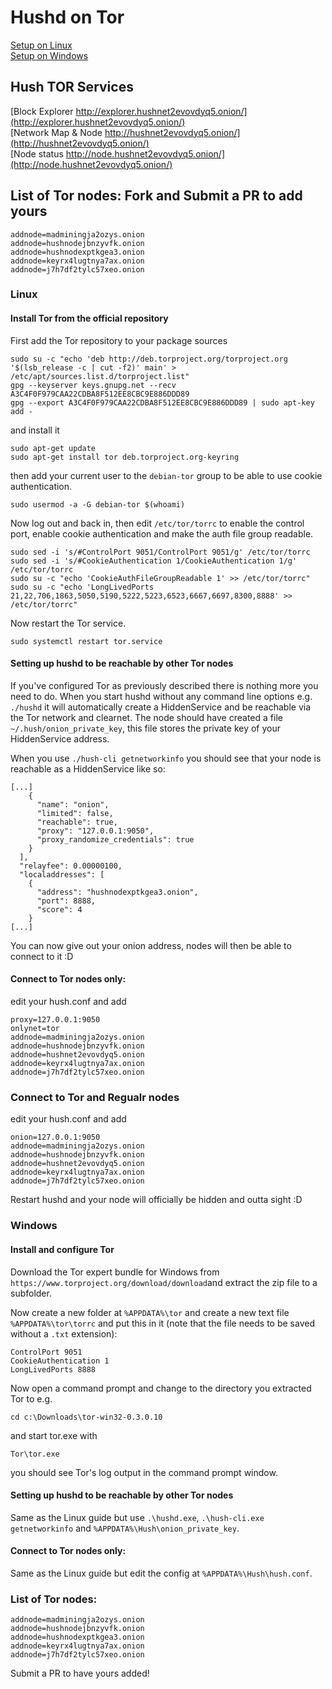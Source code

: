 # Hushd on Tor

[Setup on Linux](#Linux)    
[Setup on Windows](#windows)

## Hush TOR Services
[Block Explorer http://explorer.hushnet2evovdyq5.onion/](http://explorer.hushnet2evovdyq5.onion/)    
[Network Map & Node http://hushnet2evovdyq5.onion/](http://hushnet2evovdyq5.onion/)    
[Node status http://node.hushnet2evovdyq5.onion/](http://node.hushnet2evovdyq5.onion/)    

## List of Tor nodes: Fork and Submit a PR to add yours
```
addnode=madminingja2ozys.onion
addnode=hushnodejbnzyvfk.onion
addnode=hushnodexptkgea3.onion
addnode=keyrx4lugtnya7ax.onion
addnode=j7h7df2tylc57xeo.onion
```

### Linux

#### Install Tor from the official repository
First add the Tor repository to your package sources
```
sudo su -c "echo 'deb http://deb.torproject.org/torproject.org '$(lsb_release -c | cut -f2)' main' > /etc/apt/sources.list.d/torproject.list"
gpg --keyserver keys.gnupg.net --recv A3C4F0F979CAA22CDBA8F512EE8CBC9E886DDD89
gpg --export A3C4F0F979CAA22CDBA8F512EE8CBC9E886DDD89 | sudo apt-key add -
```
and install it
```
sudo apt-get update
sudo apt-get install tor deb.torproject.org-keyring
```
then add your current user to the `debian-tor` group to be able to use cookie authentication.
```
sudo usermod -a -G debian-tor $(whoami)
```

Now log out and back in, then edit `/etc/tor/torrc` to enable the control port, enable cookie authentication and make the auth file group readable.
```
sudo sed -i 's/#ControlPort 9051/ControlPort 9051/g' /etc/tor/torrc
sudo sed -i 's/#CookieAuthentication 1/CookieAuthentication 1/g' /etc/tor/torrc
sudo su -c "echo 'CookieAuthFileGroupReadable 1' >> /etc/tor/torrc"
sudo su -c "echo 'LongLivedPorts 21,22,706,1863,5050,5190,5222,5223,6523,6667,6697,8300,8888' >> /etc/tor/torrc"
```
Now restart the Tor service.
```
sudo systemctl restart tor.service
```

#### Setting up hushd to be reachable by other Tor nodes

If you've configured Tor as previously described there is nothing more you need to do. When you start hushd without any command line options e.g. `./hushd` it will automatically create a HiddenService and be reachable via the Tor network and clearnet. The node should have created a file `~/.hush/onion_private_key`, this file stores the private key of your HiddenService address.

When you use `./hush-cli getnetworkinfo` you should see that your node is reachable as a HiddenService like so:
```
[...]
    {
      "name": "onion",
      "limited": false,
      "reachable": true,
      "proxy": "127.0.0.1:9050",
      "proxy_randomize_credentials": true
    }
  ],
  "relayfee": 0.00000100,
  "localaddresses": [
    {
      "address": "hushnodexptkgea3.onion",
      "port": 8888,
      "score": 4
    }
[...]
```

You can now give out your onion address, nodes will then be able to connect to it :D

#### Connect to Tor nodes only:
edit your hush.conf and add
```
proxy=127.0.0.1:9050
onlynet=tor
addnode=madminingja2ozys.onion
addnode=hushnodejbnzyvfk.onion
addnode=hushnet2evovdyq5.onion
addnode=keyrx4lugtnya7ax.onion
addnode=j7h7df2tylc57xeo.onion
``` 
### Connect to Tor and Regualr nodes
edit your hush.conf and add
```
onion=127.0.0.1:9050
addnode=madminingja2ozys.onion
addnode=hushnodejbnzyvfk.onion
addnode=hushnet2evovdyq5.onion
addnode=keyrx4lugtnya7ax.onion
addnode=j7h7df2tylc57xeo.onion
```
Restart hushd and your node will officially be hidden and outta sight :D

### Windows

#### Install and configure Tor

Download the Tor expert bundle for Windows from `https://www.torproject.org/download/download`and extract the zip file to a subfolder.

Now create a new folder at `%APPDATA%\tor` and create a new text file `%APPDATA%\tor\torrc` and put this in it (note that the file needs to be saved without a `.txt` extension):
```
ControlPort 9051
CookieAuthentication 1
LongLivedPorts 8888
```

Now open a command prompt and change to the directory you extracted Tor to e.g.
```
cd c:\Downloads\tor-win32-0.3.0.10
```
and start tor.exe with
```
Tor\tor.exe
```
you should see Tor's log output in the command prompt window.

#### Setting up hushd to be reachable by other Tor nodes

Same as the Linux guide but use `.\hushd.exe`, `.\hush-cli.exe getnetworkinfo` and `%APPDATA%\Hush\onion_private_key`.

#### Connect to Tor nodes only:

Same as the Linux guide but edit the config at `%APPDATA%\Hush\hush.conf`.

### List of Tor nodes:
```
addnode=madminingja2ozys.onion
addnode=hushnodejbnzyvfk.onion
addnode=hushnodexptkgea3.onion
addnode=keyrx4lugtnya7ax.onion
addnode=j7h7df2tylc57xeo.onion
```

Submit a PR to have yours added!

